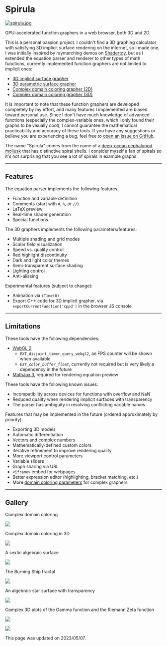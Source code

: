 # Spirula

[![spirula.jpg](src/spirula.jpg)](./implicit3/index.html)

GPU-accelerated function graphers in a web browser, both 3D and 2D.

This is a personal passion project. I couldn't find a 3D graphing calculator with satisfying 3D implicit surface rendering on the internet, so I made one. I was initially inspired by raymarching demos on [Shadertoy](https://www.shadertoy.com/), but as I extended the equation parser and renderer to other types of math functions, currently implemented function graphers are not limited to implicit ones:

 - [3D implicit surface grapher](./implicit3/index.html)
 - [3D parametric surface grapher](./paramsurf/index.html)
 - [Complex domain coloring grapher (2D)](./complex/index.html)
 - [Complex domain coloring grapher (3D)](./complex3/index.html)

[//]: # "- [Implicit curve grapher](./implicit2/index.html) (for testing, not intended to be useful)"

It is important to note that these function graphers are developed completely by my effort, and many features I implemented are biased toward personal use. Since I don't have much knowledge of advanced functions (especially the complex-variable ones, which I only found their graphs to be visually cool), I cannot guarantee the mathematical practicability and accuracy of these tools. If you have any suggestions or believe you are experiencing a bug, feel free to [open an issue on GitHub](https://github.com/harry7557558/spirula/issues).

The name "Spirula" comes from the name of a [deep-ocean cephalopod mollusk](https://en.wikipedia.org/wiki/Spirula) that has distinctive spiral shells. I consider myself a fan of spirals so it's not surprising that you see a lot of spirals in example graphs.

----

## Features

The equation parser implements the following features:
 - Function and variable definition
 - Comments (start with `#`, `%`, or `//`)
 - LaTeX preview
 - Real-time shader generation
 - Special functions

The 3D graphers implements the following parameters/features:
 - Multiple shading and grid modes
 - Scalar field visualization
 - Speed vs. quality control
 - Red highlight discontinuity
 - Dark and light color themes
 - Semi-transparent surface shading
 - Lighting control
 - Anti-aliasing

Experimental features (subject to change):
 - Animation via `iTime(0)`
 - Export C++ code for 3D implicit grapher, via `exportCurrentFunction('cppd')` in the browser JS console

----

## Limitations

These tools have the following dependencies:
 - [WebGL 2](https://webglreport.com/?v=2)
    - `EXT_disjoint_timer_query_webgl2`, an FPS counter will be shown when available
    - *`EXT_color_buffer_float`*, currently not required but is very likely a dependency in the future
 - [MathJax 3](https://www.mathjax.org/), required for rendering equation preview

These tools have the following known issues:
 - Incompatibility across devices for functions with overflow and NaN
 - Reduced quality when rendering implicit surfaces with transparency
 - The parser has ambiguity in resolving conflicting variable names

Features that may be implemented in the future (ordered approximately by priority):
 - Exporting 3D models
 - Automatic differentiation
 - Vectors and complex numbers
 - Mathematically-defined custom colors
 - Iterative refinement to improve rendering quality
 - More viewport control parameters
 - Variable sliders
 - Graph sharing via URL
 - `<iframe>` embed for webpages
 - Better expression editor (highlighting, bracket matching, etc.)
 - More [domain coloring parameters](https://en.wikipedia.org/wiki/Domain_coloring) for complex graphers

----

## Gallery

Complex domain coloring

[![](./src/gallery-complex-trigs.jpg)](./complex/index.html)

Complex domain coloring in 3D

[![](./src/gallery-complex3-tan.jpg)](./complex3/index.html)

A sextic algebraic surface

[![](./src/gallery-implicit3-barth6.jpg)](./implicit3/index.html)

The Burning Ship fractal

[![](./src/gallery-implicit3-bship.jpg)](./implicit3/index.html)

An algebraic star surface with transparency

[![](./src/gallery-implicit3-star.jpg)](./implicit3/index.html)

Complex 3D plots of the Gamma function and the Riemann Zeta function

[![](./src/gallery-complex3-gamma.jpg)](./complex3/index.html)

[![](./src/gallery-complex3-zeta.jpg)](./complex3/index.html)

This page was updated on 2023/05/07.
